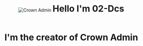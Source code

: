 <div align = "center">
  <img src = "https://svg-banners.vercel.app/api?type=rainbow&text1=Crown%20Admin%20👑&width=800&height=400" alt = "Crown Admin" />
  <h1 style = "display: inline-block;"> Hello I'm 02-Dcs</h1>
  <h1 style = "display: inline-block;"> I'm the creator of Crown Admin</h1>
</div>
